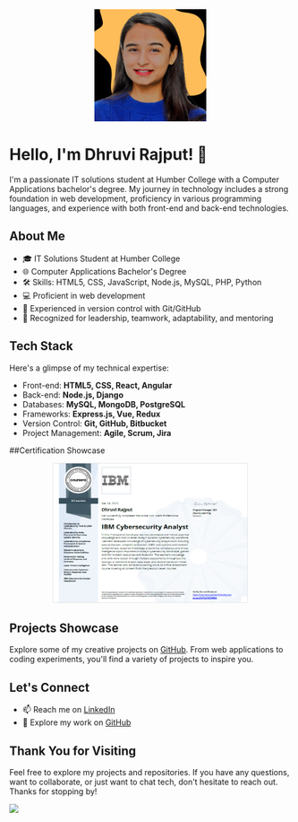<div align="center">
  <img src="https://github.com/DhruviRajput12/DhruviRajput12/blob/main/Untitled%20design%20(1).png" alt="Dhruvi Rajput" width="200"/>
</div>



# Hello, I'm Dhruvi Rajput! 👋

I'm a passionate IT solutions student at Humber College with a Computer Applications bachelor's degree. My journey in technology includes a strong foundation in web development, proficiency in various programming languages, and experience with both front-end and back-end technologies.

## About Me

- 🎓 IT Solutions Student at Humber College
- 🌐 Computer Applications Bachelor's Degree
- 🛠️ Skills: HTML5, CSS, JavaScript, Node.js, MySQL, PHP, Python
- 💻 Proficient in web development
- 🔄 Experienced in version control with Git/GitHub
- 🌟 Recognized for leadership, teamwork, adaptability, and mentoring

## Tech Stack

Here's a glimpse of my technical expertise:

- Front-end: **HTML5, CSS, React, Angular**
- Back-end: **Node.js, Django**
- Databases: **MySQL, MongoDB, PostgreSQL**
- Frameworks: **Express.js, Vue, Redux**
- Version Control: **Git, GitHub, Bitbucket**
- Project Management: **Agile, Scrum, Jira**

##Certification Showcase
<div align="center">
  <img src="https://github.com/DhruviRajput12/IBM-Cybersecurity-Analyst/blob/main/Screenshot%202024-01-11%20102529.png" alt="Certificatioin" height="250" width="350"/>
</div>

## Projects Showcase

Explore some of my creative projects on [GitHub](https://github.com/DhruviRajput12). From web applications to coding experiments, you'll find a variety of projects to inspire you.

## Let's Connect

- 📫 Reach me on [LinkedIn](https://www.linkedin.com/in/dhruvi-rajput/)
- 💼 Explore my work on [GitHub](https://github.com/DhruviRajput12)

## Thank You for Visiting

Feel free to explore my projects and repositories. If you have any questions, want to collaborate, or just want to chat tech, don't hesitate to reach out. Thanks for stopping by!


<a href="https://visitcount.itsvg.in">
  <img src="https://visitcount.itsvg.in/api?id=DhruviRajput12&label=Profile%20Views&color=6&icon=3&pretty=true" />
</a>
